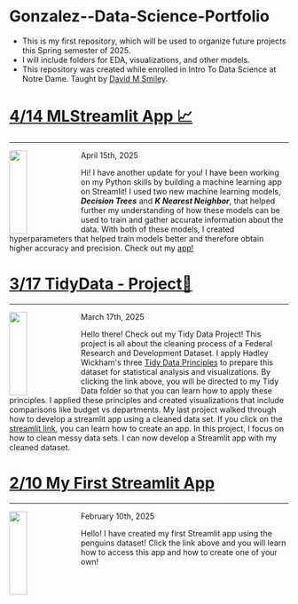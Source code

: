 # Gonzalez--Data-Science-Portfolio
- This is my first repository, which will be used to organize future projects this Spring semester of 2025.
- I will include folders for EDA, visualizations, and other models.
- This repository was created while enrolled in Intro To Data Science at Notre Dame. Taught by [David M Smiley](https://dmsmiley.github.io/).

# [4/14 MLStreamlit App 📈 ](https://github.com/nat-foerch/Gonzalez--Data-Science-Portfolio/tree/main/MLStreamlitApp)
<hr>
<img align="left" width="230" height="150" src="https://miro.medium.com/v2/resize:fit:1400/1*c_fiB-YgbnMl6nntYGBMHQ.jpeg" style="width: 25%;" />

April 15th, 2025

Hi! I have another update for you! I have been working on my Python skills by building a machine learning app on Streamlit! I used two new machine learning models, ***Decision Trees*** and ***K Nearest Neighbor***, that helped further my understanding of how these models can be used to train and gather accurate information about the data. With both of these models, I created hyperparameters that helped train models better and therefore obtain higher accuracy and precision. Check out my [app!](https://foerchml.streamlit.app/)


# [3/17 TidyData - Project🧹 ](https://github.com/nat-foerch/Gonzalez--Data-Science-Portfolio/tree/main/TidyData-Project)

<hr>
<img align="left" width="230" height="150" src="https://assets.nationbuilder.com/drmikekatz/pages/21/attachments/original/1698609703/money_government_pic_10-29-23_b.jpg?1698609703" style="width: 25%;" />

March 17th, 2025

Hello there! Check out my Tidy Data Project! This project is all about the cleaning process of a Federal Research and Development Dataset. I apply Hadley Wickham's three [Tidy Data Principles](https://vita.had.co.nz/papers/tidy-data.pdf) to prepare this dataset for statistical analysis and visualizations. By clicking the link above, you will be directed to my Tidy Data folder so that you can learn how to apply these principles. I applied these principles and created visualizations that include comparisons like budget vs departments. My last project walked through how to develop a streamlit app using a cleaned data set. If you click on the [streamlit link](https://github.com/nat-foerch/Gonzalez--Data-Science-Portfolio/tree/main/basic_streamlit-app), you can learn how to create an app. In this project, I focus on how to clean messy data sets. I can now develop a Streamlit app with my cleaned dataset. 

# [2/10 My First Streamlit App](https://github.com/nat-foerch/Gonzalez--Data-Science-Portfolio/tree/main/basic_streamlit-app)
<hr>
<img align="left" width="230" height="150" src="https://encrypted-tbn0.gstatic.com/images?q=tbn:ANd9GcSVPOrpeD3cmRtuqhXOmQVpCHVbBgoLqZmXsg&s" style="width: 25%;" />

February 10th, 2025

Hello! I have created my first Streamlit app using the penguins dataset! Click the link above and you will learn how to access this app and how to create one of your own!
